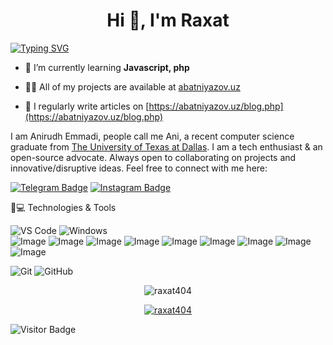 <h1 align="center">Hi 👋, I'm Raxat</h1>

<a href="https://git.io/typing-svg"><img src="https://readme-typing-svg.demolab.com?font=Fira+Code&size=30&pause=1000&center=true&vCenter=true&width=435&lines=FRONT-END+DEVELOPER" alt="Typing SVG" /></a>
<!-- <h3 align="center">FRONT-END DEVELOPER</h3> -->

- 🌱 I’m currently learning **Javascript, php**

- 👨‍💻 All of my projects are available at [abatniyazov.uz](abatniyazov.uz)

- 📝 I regularly write articles on [https://abatniyazov.uz/blog.php](https://abatniyazov.uz/blog.php)

<!-- ## Fancy seeing you here! <img src="https://raw.githubusercontent.com/aemmadi/aemmadi/master/wave.gif" width="30"> -->

I am Anirudh Emmadi, people call me Ani, a recent computer science graduate from [The University of Texas at Dallas](https://utdallas.edu/). I am a tech enthusiast & an open-source advocate. Always open to collaborating on projects and innovative/disruptive ideas. Feel free to connect with me here:

<!-- [![Linkedin Badge](https://img.shields.io/badge/-anirudhemmadi-blue?style=flat-square&logo=Linkedin&logoColor=white&link=https://www.linkedin.com/in/anirudhemmadi/)](https://www.linkedin.com/in/anirudhemmadi/) -->
[![Telegram Badge](https://img.shields.io/badge/Raxat404-2CA5E0?style=flat-square&logo=telegram&logoColor=white&link=https://t.me/Raxat404)](https://t.me/Raxat404)
[![Instagram Badge](https://img.shields.io/badge/-17.Raxat-purple?style=flat-square&logo=instagram&logoColor=white&link=https://instagram.com/17.raxat/)](https://instagram.com/kanna6501)
<!-- [![Youtube Badge](https://img.shields.io/badge/-koolkanna-darkred?style=flat-square&logo=youtube&logoColor=white&link=https://www.youtube.com/c/koolkanna)](https://www.youtube.com/c/koolkanna) -->
<!-- [![Medium Badge](https://img.shields.io/badge/-@aemmadi-03a57a?style=flat-square&labelColor=000000&logo=Medium&link=https://medium.com/@aemmadi/)](https://medium.com/@aemmadi) -->
<!-- [![Gmail Badge](https://img.shields.io/badge/-kanna6501@gmail.com-c14438?style=flat-square&logo=Gmail&logoColor=white&link=mailto:kanna6501@gmail.com)](mailto:kanna6501@gmail.com) -->

🚀💻 Technologies & Tools

![VS Code](https://img.shields.io/badge/-VS%20Code-007ACC?style=flat-square&logo=visual-studio-code)
![Windows](https://img.shields.io/badge/Windows-10-blue?style=flat&logo=windows&logoColor=white) <br>
![Image](https://img.shields.io/badge/php-777BB4?style=for-the-badge&logo=php&logoColor=white)
![Image](https://img.shields.io/badge/MySQL-005C84?style=for-the-badge&logo=mysql&logoColor=white)
![Image](https://img.shields.io/badge/JavaScript-323330?style=for-the-badge&logo=javascript&logoColor=F7DF1E)
![Image](https://img.shields.io/badge/Tailwind_CSS-38B2AC?style=for-the-badge&logo=tailwind-css&logoColor=white)
![Image](https://img.shields.io/badge/Git-F05032?style=for-the-badge&logo=git&logoColor=white)
![Image](https://img.shields.io/badge/-HTML5-E34F26?style=for-the-badge&logo=html5&logoColor=white)
![Image](https://img.shields.io/badge/-CSS3-1572B6?style=for-the-badge&logo=css3)
![Image](https://img.shields.io/badge/-Bootstrap-563D7C?style=for-the-badge&logo=bootstrap)
![Image](https://img.shields.io/badge/Figma-F24E1E?style=for-the-badge&logo=figma&logoColor=white)


<!-- ![Nodejs](https://img.shields.io/badge/-Nodejs-black?style=flat-square&logo=Node.js) -->
<!-- ![Python](https://img.shields.io/badge/-Python-black?style=flat-square&logo=Python) -->
<!-- ![React](https://img.shields.io/badge/-React-black?style=flat-square&logo=react) -->
<!-- ![Java](https://img.shields.io/badge/-java-E34A86?style=flat-square&logo=java) -->
<!-- ![C++](https://img.shields.io/badge/-C++-00599C?style=flat-square&logo=c) -->
<!-- ![TypeScript](https://img.shields.io/badge/-TypeScript-007ACC?style=flat-square&logo=typescript) -->
<!-- ![MongoDB](https://img.shields.io/badge/-MongoDB-black?style=flat-square&logo=mongodb) -->
<!-- ![Redis](https://img.shields.io/badge/-Redis-black?style=flat-square&logo=Redis) -->
<!-- ![ElasticSearch](https://img.shields.io/badge/-ElasticSearch-005571?style=flat-square&logo=elasticsearch) -->
<!-- ![GraphQL](https://img.shields.io/badge/-GraphQL-E10098?style=flat-square&logo=graphql) -->
<!-- ![Apollo GraphQL](https://img.shields.io/badge/-Apollo%20GraphQL-311C87?style=flat-square&logo=apollo-graphql) -->
<!-- ![PostgreSQL](https://img.shields.io/badge/-PostgreSQL-336791?style=flat-square&logo=postgresql) -->
<!-- ![MySQL](https://img.shields.io/badge/-MySQL-black?style=flat-square&logo=mysql) -->
<!-- ![Heroku](https://img.shields.io/badge/-Heroku-430098?style=flat-square&logo=heroku) -->
<!-- ![Docker](https://img.shields.io/badge/-Docker-black?style=flat-square&logo=docker) -->
<!-- ![DigitalOcean](https://img.shields.io/badge/-Digital%20Ocean-darkblue?style=flat-square&logo=digitalocean) -->
<!-- ![Amazon AWS](https://img.shields.io/badge/Amazon%20AWS-232F3E?style=flat-square&logo=amazon-aws) -->
<!-- ![Microsoft Azure](https://img.shields.io/badge/Microsoft%20Azure-232F7E?style=flat-square&logo=microsoft-azure) -->
<!-- ![Google Cloud](https://img.shields.io/badge/Google%20Cloud-black?style=flat-square&logo=google-cloud) -->
![Git](https://img.shields.io/badge/-Git-black?style=flat-square&logo=git)
![GitHub](https://img.shields.io/badge/-GitHub-181717?style=flat-square&logo=github)
<!-- ![GitLab](https://img.shields.io/badge/-GitLab-FCA121?style=flat-square&logo=gitlab) -->
<!-- ![BitBucket](https://img.shields.io/badge/-BitBucket-darkblue?style=flat-square&logo=bitbucket) -->
<!-- ![Raspberry Pi](https://img.shields.io/badge/-Raspberry%20Pi-C51A4A?style=flat-square&logo=Raspberry-Pi) -->

<!-- ![Github Stats](https://github-readme-stats.vercel.app/api?username=raxat404&count_private=true&show_icons=true&include_all_commits=true)
![Top Langs](https://github-readme-stats.vercel.app/api/top-langs/?username=raxat404&hide=TeX&layout=compact) -->
<p align="center"> <img src="https://github-readme-stats.vercel.app/api?username=raxat404&show_icons=true&theme=gotham" alt="raxat404" />

<p align="center"> <a href="https://github.com/ryo-ma/github-profile-trophy"><img src="https://github-profile-trophy.vercel.app/?username=raxat404&theme=onestar&row=1&margin-w=15&margin-h=15&no-bg=true" alt="raxat404" /></a> </p>

![Visitor Badge](https://visitor-badge.laobi.icu/badge?page_id=raxat404.raxat404)

